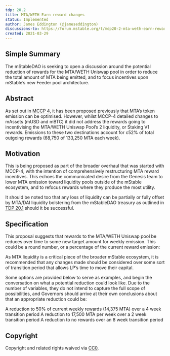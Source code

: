 ```yaml
---
tdp: 20.2
title: MTA/WETH Earn reward changes
status: Implemented
author: James Eddington (@jameseddington)
discussions-to: https://forum.mstable.org/t/mdp20-2-mta-weth-earn-reward-changes/423
created: 2021-03-29
---
```


## Simple Summary

The mStableDAO is seeking to open a discussion around the potential reduction of rewards for the MTA/WETH Uniswap pool in order to reduce the total amount of MTA being emitted, and to focus incentives upon mStable’s new Feeder pool architecture.

## Abstract

As set out in [MCCP 4](../MCCP/mccp-4.md), it has been proposed previously that MTA’s token emission can be optimised. However, whilst MCCP-4 detailed changes to mAssets (mUSD and mBTC) it did not address the rewards going to incentivising the MTA/WETH Uniswap Pool’s 2 liquidity, or Staking V1 rewards. Emissions to these two destinations account for c52% of total outgoing rewards (68,750 of 133,250 MTA each week).

## Motivation

This is being proposed as part of the broader overhaul that was started with MCCP-4, with the intention of comprehensively restructuring MTA reward incentives. This echoes the communicated desire from the Genesis team to lower MTA emission toward liquidity pools outside of the mStable ecosystem, and to refocus rewards where they produce the most utility.

It should be noted too that any loss of liquidity can be partially or fully offset by MTA/DAI liquidity bolstering from the mStableDAO treasury as outlined in [TDP 20.1](./tdp-20.1) should it be successful.

## Specification

This proposal suggests that rewards to the MTA/WETH Uniswap pool be reduces over time to some new target amount for weekly emission. This could be a round number, or a percentage of the current reward emission:

As MTA liquidity is a critical piece of the broader mStable ecosystem, it is recommended that any changes made should be considered over some sort of transition period that allows LP’s time to move their capital.

Some options are provided below to serve as examples, and begin the conversation on what a potential reduction could look like. Due to the number of variables, they do not intend to capture the full scope of possibilities, and Governors should arrive at their own conclusions about that an appropriate reduction could be:

A reduction to 50% of current weekly rewards (14,375 MTA) over a 4 week transition period
A reduction to 17,500 MTA per week over a 2 week transition period
A reduction to no rewards over an 8 week transition period

## Copyright

Copyright and related rights waived via [CC0](https://creativecommons.org/publicdomain/zero/1.0/).
